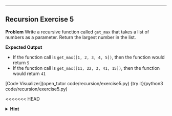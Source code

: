 ----------

## Recursion Exercise 5

**Problem**
Write a recursive function called `get_max` that takes a list of numbers as a parameter. Return the largest number in the list.

**Expected Output**
* If the function call is `get_max([1, 2, 3, 4, 5])`, then the function would return `5`
* If the function call is `get_max([11, 22, 3, 41, 15])`, then the function would return `41`

[Code Visualizer](open_tutor code/recursion/exercise5.py)
{try it}(python3 code/recursion/exercise5.py)

<<<<<<< HEAD
<details>
  <summary><strong>Hint</strong></summary>
=======
<details><summary><strong>Hint</strong></summary>
>>>>>>> dbb8af49e5231cccf6af9052f9e8c4eb7ee7dfd4
  Use the <code>max</code> function to return the larger of two numbers.
</details>

{Check It!|assessment}(test-178541446)
